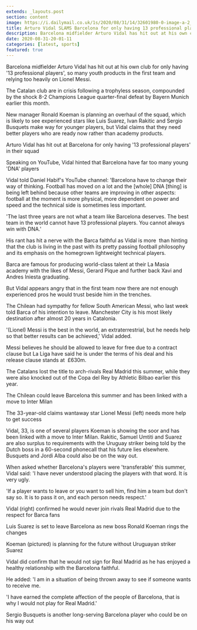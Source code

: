 ```yaml
---
extends: _layouts.post
section: content
image: https://i.dailymail.co.uk/1s/2020/08/31/14/32601980-0-image-a-2_1598879015017.jpg 
title: Arturo Vidal SLAMS Barcelona for only having 13 professional players and having so many youngsters 
description: Barcelona midfielder Arturo Vidal has hit out at his own club for only having 13 professional players and hinted at his displeasure of having so many young youth products in the first-team. 
date: 2020-08-31-20-01-11 
categories: [latest, sports] 
featured: true 
--- 
```

Barcelona midfielder Arturo Vidal has hit out at his own club for only having '13 professional players', so many youth products in the first team and relying too heavily on Lionel Messi.

The Catalan club are in crisis following a trophyless season, compounded by the shock 8-2 Champions League quarter-final defeat by Bayern Munich earlier this month. 

New manager Ronald Koeman is planning an overhaul of the squad, which is likely to see experienced stars like Luis Suarez, Ivan Rakitic and Sergio Busquets make way for younger players, but Vidal claims that they need better players who are ready now rather than academy products.

Arturo Vidal has hit out at Barcelona for only having '13 professional players' in their squad

Speaking on YouTube, Vidal hinted that Barcelona have far too many young 'DNA' players 

Vidal told Daniel Habif's YouTube channel: 'Barcelona have to change their way of thinking. Football has moved on a lot and the [whole] DNA [thing] is being left behind because other teams are improving in other aspects: football at the moment is more physical, more dependent on power and speed and the technical side is sometimes less important.

'The last three years are not what a team like Barcelona deserves. The best team in the world cannot have 13 professional players. You cannot always win with DNA.'

His rant has hit a nerve with the Barca faithful as Vidal is more  than hinting that the club is living in the past with its pretty passing football philosophy and its emphasis on the homegrown lightweight technical players. 

Barca are famous for producing world-class talent at their La Masia academy with the likes of Messi, Gerard Pique and further back Xavi and Andres Iniesta graduating.

But Vidal appears angry that in the first team now there are not enough experienced pros he would trust beside him in the trenches.

The Chilean had sympathy for fellow South American Messi, who last week told Barca of his intention to leave. Manchester City is his most likely destination after almost 20 years in Catalonia.

'(Lionel) Messi is the best in the world, an extraterrestrial, but he needs help so that better results can be achieved,' Vidal added.

Messi believes he should be allowed to leave for free due to a contract clause but La Liga have said he is under the terms of his deal and his release clause stands at  £630m.

The Catalans lost the title to arch-rivals Real Madrid this summer, while they were also knocked out of the Copa del Rey by Athletic Bilbao earlier this year.  

The Chilean could leave Barcelona this summer and has been linked with a move to Inter Milan

The 33-year-old claims wantaway star Lionel Messi (left) needs more help to get success 

Vidal, 33, is one of several players Koeman is showing the soor and has been linked with a move to Inter Milan. Rakitic, Samuel Umtiti and Suarez are also surplus to requirements with the Uruguay striker being told by the Dutch boss in a 60-second phonecall that his future lies elsewhere. Busquets and Jordi Alba could also be on the way out.

When asked whether Barcelona's players were 'transferable' this summer, Vidal said: 'I have never understood placing the players with that word. It is very ugly. 

'If a player wants to leave or you want to sell him, find him a team but don't say so. It is to pass it on, and each person needs respect.'

Vidal (right) confirmed he would never join rivals Real Madrid due to the respect for Barca fans

Luis Suarez is set to leave Barcelona as new boss Ronald Koeman rings the changes

Koeman (pictured) is planning for the future without Uruguayan striker Suarez

Vidal did confirm that he would not sign for Real Madrid as he has enjoyed a healthy relationship with the Barcelona faithful. 

He added: 'I am in a situation of being thrown away to see if someone wants to receive me. 

'I have earned the complete affection of the people of Barcelona, that is why I would not play for Real Madrid.'

Sergio Busquets is another long-serving Barcelona player who could be on his way out

